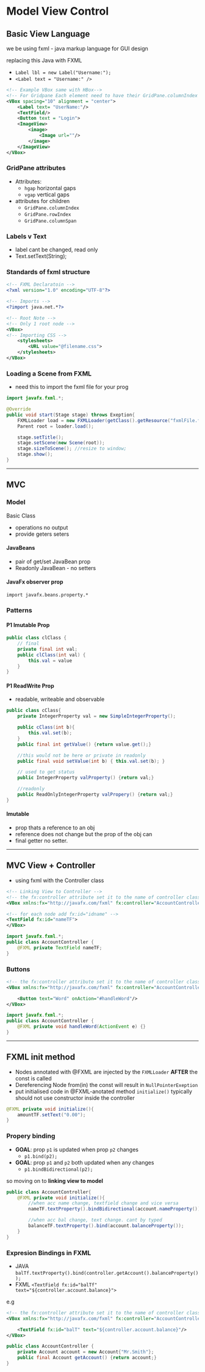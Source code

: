 # Model View Control

## Basic View Language

we be using fxml - java markup language for GUI design

replacing this Java with FXML

- `Label lbl = new Label("Username:");`
- `<Label text = "Username:" />`

```xml
<!-- Example VBox same with HBox-->
<!-- For Gridpane Each element need to have their GridPane.columnIndex and rowIndex defined -->
<VBox spacing="10" alignment = "center">
    <Label text= "UserName:"/>
    <TextField/>
    <Button text = "Login">
    <ImageView>
        <image>
            <Image url=""/>
        </image>
    </ImageView>
</VBox>
```

### GridPane attributes

- Attributes:
  - `hgap` horizontal gaps
  - `vgap` vertical gaps
- attributes for children
  - `GridPane.columnIndex`
  - `GridPane.rowIndex`
  - `GridPane.columnSpan`

### Labels v Text

- label cant be changed, read only
- Text.setText(String);

### Standards of fxml structure

```xml
<!-- FXML Declaratoin -->
<?xml version="1.0" encoding="UTF-8"?>

<!-- Imports -->
<?import java.net.*?>

<!-- Root Note -->
<!-- Only 1 root node -->
<VBox>
<!-- Importing CSS -->
    <stylesheets>
        <URL value="@filename.css">
    </stylesheets>
</VBox>
```

### Loading a Scene from FXML

- need this to import the fxml file for your prog

```java
import javafx.fxml.*;

@Override
public void start(Stage stage) throws Exeption{
    FXMLLoader load = new FXMLLoader(getClass().getResource("fxmlFile.fxml");
    Parent root = loader.load();

    stage.setTitle();
    stage.setScene(new Scene(root));
    stage.sizeToScene(); //resize to window;
    stage.show();
}
```

---

## MVC

### Model

Basic Class

- operations no output
- provide geters seters

#### JavaBeans

- pair of get/set JavaBean prop
- Readonly JavaBean - no setters

#### JavaFx observer prop

`import javafx.beans.property.*`

### Patterns

#### P1 Imutable Prop

```java
public class clClass {
    // final
    private final int val;
    public clClass(int val) {
        this.val = value
    }
}
```

#### P1 ReadWrite Prop

- readable, writeable and observable

```java
public class cClass{
    private IntegerProperty val = new SimpleIntegerProperty();

    public cClass(int b){
        this.val.set(b);
    }
    public final int getValue() {return value.get();}

    //this would not be here or private in readonly
    public final void setValue(int b) { this.val.set(b); }

    // used to get status
    public IntegerProperty valProperty() {return val;}

    //readonly
    public ReadOnlyIntegerProperty valPropery() {return val;}
}

```

#### Imutable

- prop thats a reference to an obj
- reference does not change but the prop of the obj can
- final getter no setter.


--- 

## MVC View + Controller

- using fxml with the Controller class

```xml
<!-- Linking View to Controller -->
<!-- the fx:controller attribute set it to the name of controller class -->
<VBox xmlns:fx="http://javafx.com/fxml" fx:controller="AccountController">

<!-- for each node add fx:id="idname" -->
<TextField fx:id="nameTF">
</VBox>
```

```java
import javafx.fxml.*;
public class AccountController {
    @FXML private TextField nameTF;
}

```

### Buttons

```xml
<!-- the fx:controller attribute set it to the name of controller class -->
<VBox xmlns:fx="http://javafx.com/fxml" fx:controller="AccountController">

    <Button text="Word" onAction="#handleWord"/>
</VBox>
```

```java
import javafx.fxml.*;
public class AccountController {
    @FXML private void handleWord(ActionEvent e) {}
}

```

---

## FXML init method

- Nodes annotated with @FXML are injected by the `FXMLLoader` **AFTER** the const is called
- Dereferencing Node from(in) the const will result in `NullPointerExeption`
- put initialised code in @FXML-anotated method `initialize()`
typically should not use constructor inside the controller

```java
@FXML private void initialize(){
    amountTF.setText("0.00");
}

```

### Propery binding

- **GOAL**: prop `p1` is updated when prop `p2` changes
  - `p1.bind(p2);`
- **GOAL**: prop `p1` and `p2` both updated when any changes
  - `p1.bindBidirectional(p2);`

so moving on to **linking view to model**

```java
public class AccountController{
    @FXML private void initialize(){
        //when acc name change, textfield change and vice versa
        nameTF.textProperty().bindBidirectional(account.nameProperty());

        //when acc bal change, text change. cant by typed
        balanceTF.textProperty().bind(account.balanceProperty());
    }
}
```

### Expresion Bindings in FXML

- JAVA `balTf.textProperty().bind(controller.getAccount().balanceProperty());`
- FXML `<TextField fx:id="balTf" text="${controller.account.balance}">`

e.g

```xml
<!-- the fx:controller attribute set it to the name of controller class -->
<VBox xmlns:fx="http://javafx.com/fxml" fx:controller="AccountController">

    <TextField fx:id="balT" text="${controller.account.balance}"/>
</VBox>
```

```java
public class AccountController {
    private Account account = new Account{"Mr.Smith"};
    public final Account getAccount() {return account;}
}

```